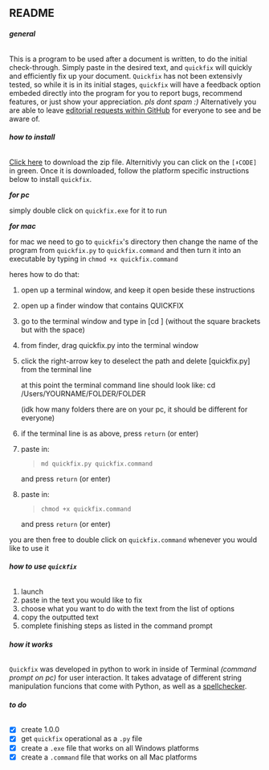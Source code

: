 ## README
###### **general**

This is a program to be used after a document is written, to do the initial check-through. Simply paste in the desired text, and `quickfix` will quickly and efficiently fix up your document. `Quickfix` has not been extensivly tested, so while it is in its initial stages, `quickfix` will have a feedback option embeded directly into the program for you to report bugs, recommend features, or just show your appreciation. _pls dont spam :)_ Alternatively you are able to leave [editorial requests within GitHub](https://github.com/there-are-higher-beings/quickfix/pulls) for everyone to see and be aware of.

###### **how to install**

[Click here](https://github.com/there-are-higher-beings/quickfix/archive/main.zip) to download the zip file. Alternitivly you can click on the `[⬇CODE]` in green. Once it is downloaded, follow the platform specific instructions below to install `quickfix`.

***for pc***

simply double click on `quickfix.exe` for it to run

***for mac***

for mac we need to go to `quickfix`'s directory
then change the name of the program from `quickfix.py` to `quickfix.command`
and then turn it into an executable by typing in `chmod +x quickfix.command`

heres how to do that:
1. open up a terminal window, and keep it open beside these instructions
2. open up a finder window that contains QUICKFIX
3. go to the terminal window and type in [cd ] (without the square brackets but with the space)
4. from finder, drag quickfix.py into the terminal window
5. click the right-arrow key to deselect the path and delete [quickfix.py] from the terminal line

	at this point the terminal command line should look like:
		cd /Users/YOURNAME/FOLDER/FOLDER 

	(idk how many folders there are on your pc, it should be different for everyone)


6. if the terminal line is as above, press `return` (or enter)

7. paste in:
	>`md quickfix.py quickfix.command`

	and press `return` (or enter)

8. paste in:
	>`chmod +x quickfix.command`

	and press `return` (or enter)

you are then free to double click on `quickfix.command` whenever you would like to use it


###### **how to use `quickfix`**

1. launch
2. paste in the text you would like to fix
3. choose what you want to do with the text from the list of options
4. copy the outputted text
5. complete finishing steps as listed in the command prompt

###### **how it works**

`Quickfix` was developed in python to work in inside of Terminal *(command prompt on pc)* for user interaction. It takes advatage of different string manipulation funcions that come with Python, as well as a [spellchecker](https://pypi.org/project/pyspellchecker/).

###### **to do**

- [x] create 1.0.0
- [x] get `quickfix` operational as a `.py` file
- [x] create a `.exe` file that works on all Windows platforms
- [x] create a `.command` file that works on all Mac platforms
